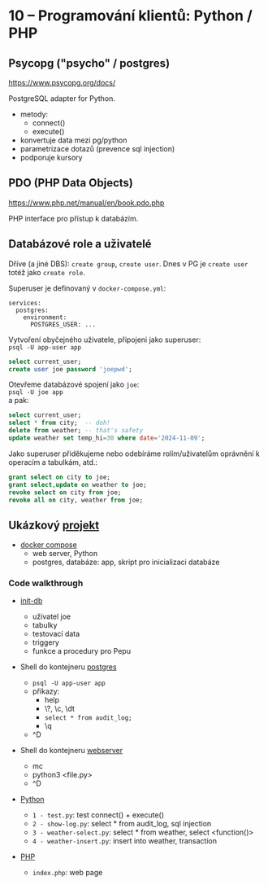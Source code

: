 # 10 – Programování klientů: Python / PHP

## Psycopg ("psycho" / postgres)

https://www.psycopg.org/docs/

PostgreSQL adapter for Python.

- metody:
  - connect()
  - execute()
- konvertuje data mezi pg/python
- parametrizace dotazů (prevence sql injection)
- podporuje kursory

## PDO (PHP Data Objects)

https://www.php.net/manual/en/book.pdo.php

PHP interface pro přístup k databázím.

## Databázové role a uživatelé

Dříve (a jiné DBS): `create group`, `create user`. Dnes v PG je `create user` totéž jako `create role`.

Superuser je definovaný v `docker-compose.yml`:

```
services:
  postgres:
    environment:
      POSTGRES_USER: ...
```

Vytvoření obyčejného uživatele, připojeni jako superuser: \
`psql -U app-user app`

```sql
select current_user;
create user joe password 'joepwd';
```

Otevřeme databázové spojení jako `joe`:\
`psql -U joe app` \
a pak:

```sql
select current_user;
select * from city;  -- doh!
delete from weather; -- that's safety
update weather set temp_hi=30 where date='2024-11-09';
```

Jako superuser přiděkujeme nebo odebíráme rolím/uživatelům oprávnění k operacím a tabulkám, atd.:

```sql
grant select on city to joe;
grant select,update on weather to joe;
revoke select on city from joe;
revoke all on city, weather from joe;
```

## Ukázkový [projekt](../projekt-klienti)

- [docker compose](../projekt-klienti/docker-compose.yml)
  - web server, Python
  - postgres, databáze: app, skript pro inicializaci databáze

### Code walkthrough

- [init-db](../projekt-klienti/init)

  - uživatel joe
  - tabulky
  - testovací data
  - triggery
  - funkce a procedury pro Pepu

* Shell do kontejneru [postgres](../projekt-klienti/bashpg.sh)

  - `psql -U app-user app`
  - příkazy:
    - help
    - \\?, \\c, \\dt
    - `select * from audit_log;`
    - \\q
  - ^D

* Shell do kontejneru [webserver](../projekt-klienti/bashws.sh)

  - mc
  - python3 <file.py>
  - ^D

- [Python](../projekt-klienti/src)

  - `1 - test.py`: test connect() + execute()
  - `2 - show-log.py`: select \* from audit_log, sql injection
  - `3 - weather-select.py`: select \* from weather, select <function()>
  - `4 - weather-insert.py`: insert into weather, transaction
  <!-- - `5 - pyqt.py`: Qt application -->

- [PHP](../projekt-klienti/www)
  - `index.php`: web page
